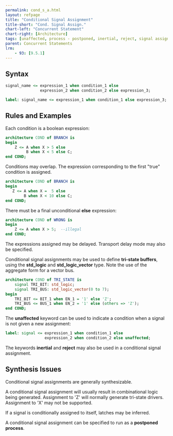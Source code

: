 ```yaml
---
permalink: cond_s_a.html
layout: refpage
title: "Conditional Signal Assignment"
title-short: "Cond. Signal Assign."
chart-left: "Concurrent Statement"
chart-right: [Architecture]
tags: [unaffected, process - postponed, inertial, reject, signal assignment]
parent: Concurrent Statements
lrm:
    - 93: [9.5.1]
---
```


## Syntax

<!-- include the vhdl tag to highlight as vhdl -->
```vhdl
signal_name <= expression_1 when condition_1 else
               expression_2 when condition_2 else expression_3;
```

```vhdl
label: signal_name <= expression_1 when condition_1 else expression_3;
```

## Rules and Examples

Each condition is a boolean expression:
```vhdl
architecture COND of BRANCH is
begin
    Z <= A when X > 5 else
         B when X < 5 else C;
end COND;
```

Conditions may overlap. The expression corresponding to the first "true" condition is assigned.
```vhdl
architecture COND of BRANCH is
begin
   Z <= A when X =  5 else
        B when X < 10 else C;
end COND;
```

There must be a final unconditional __else__ expression:
```vhdl
architecture COND of WRONG is
begin
    Z <= A when X > 5;  --illegal
end COND;
```

The expressions assigned may be delayed. Transport delay mode may also be specified.

Conditional signal assignments may be used to define __tri-state buffers__, using the __std_logic__ and __std_logic_vector__ type. Note the use of the aggregate form for a vector bus.
```vhdl
architecture COND of TRI_STATE is
    signal TRI_BIT: std_logic;
    signal TRI_BUS: std_logic_vector(0 to 7);
begin
    TRI_BIT <= BIT_1 when EN_1 = '1' else 'Z';
    TRI_BUS <= BUS_1 when EN_2 = '1' else (others => 'Z');
end COND;
```

The __unaffected__ keyword can be used to indicate a condition when a signal is not given a new assignment:
```vhdl
label: signal <= expression_1 when condition_1 else
                 expression_2 when condition_2 else unaffected;
```

The keywords __inertial__ and __reject__ may also be used in a conditional signal assignment.

## Synthesis Issues

Conditional signal assignments are generally synthesizable.

A conditional signal assignment will usually result in combinational logic being generated. Assignment to 'Z' will normally generate tri-state drivers. Assignment to 'X' may not be supported.

If a signal is conditionally assigned to itself, latches may be inferred.

A conditional signal assignment can be specified to run as a __postponed process__.
